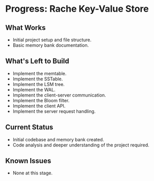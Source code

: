 # Progress: Rache Key-Value Store

## What Works

- Initial project setup and file structure.
- Basic memory bank documentation.

## What's Left to Build

- Implement the memtable.
- Implement the SSTable.
- Implement the LSM tree.
- Implement the WAL.
- Implement the client-server communication.
- Implement the Bloom filter.
- Implement the client API.
- Implement the server request handling.

## Current Status

- Initial codebase and memory bank created.
- Code analysis and deeper understanding of the project required.

## Known Issues

- None at this stage.

